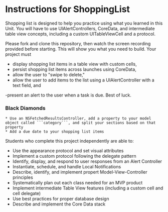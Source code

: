 # Instructions for ShoppingList

Shopping list is designed to help you practice using what you learned in this Unit. You will have to use UIAlertControllers, CoreData, and intermediate table view concepts, including a custom UITableViewCell and a protocol.

Please fork and clone this repository, then watch the screen recording provided before starting. This will show you what you need to build. Your project must 
- display shopping list items in a table view with custom cells,
- persist shopping list items across launches using CoreData, 
- allow the user to "swipe to delete," 
- allow the user to add items to the list using a UIAlertController with a text field, and 


-present an alert to the user when a task is due. Best of luck.

### Black Diamonds
	* Use an NSFetchedResultsController, add a property to your model object called ```category```, and split your sections based on that property
	* Add a due date to your shopping list items

Students who complete this project independently are able to:
  * Use the appearance protocol and set visual attributes
  * Implement a custom protocol following the delegate pattern
  * Identify, display, and respond to user responses from an Alert Controller
  * Instantiate, schedule, and handle Local Notifications
  * Describe, identify, and implement propert Model-View-Controller principles
  * Systematically plan out each class needed for an MVP product
  * Implement intermediate Table View features (including a custom cell and cell delegate)
  * Use best practices for proper database design
  * Describe and implement the Core Data stack